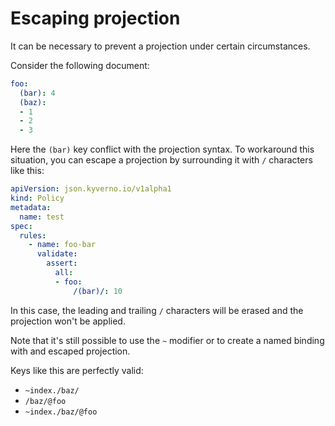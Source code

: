 # Escaping projection

It can be necessary to prevent a projection under certain circumstances.

Consider the following document:

```yaml
foo:
  (bar): 4
  (baz):
  - 1
  - 2
  - 3
```

Here the `(bar)` key conflict with the projection syntax.
To workaround this situation, you can escape a projection by surrounding it with `/` characters like this:

```yaml
apiVersion: json.kyverno.io/v1alpha1
kind: Policy
metadata:
  name: test
spec:
  rules:
    - name: foo-bar
      validate:
        assert:
          all:
          - foo:
              /(bar)/: 10
```

In this case, the leading and trailing `/` characters will be erased and the projection won't be applied.

Note that it's still possible to use the `~` modifier or to create a named binding with and escaped projection.

Keys like this are perfectly valid:

- `~index./baz/`
- `/baz/@foo`
- `~index./baz/@foo`
